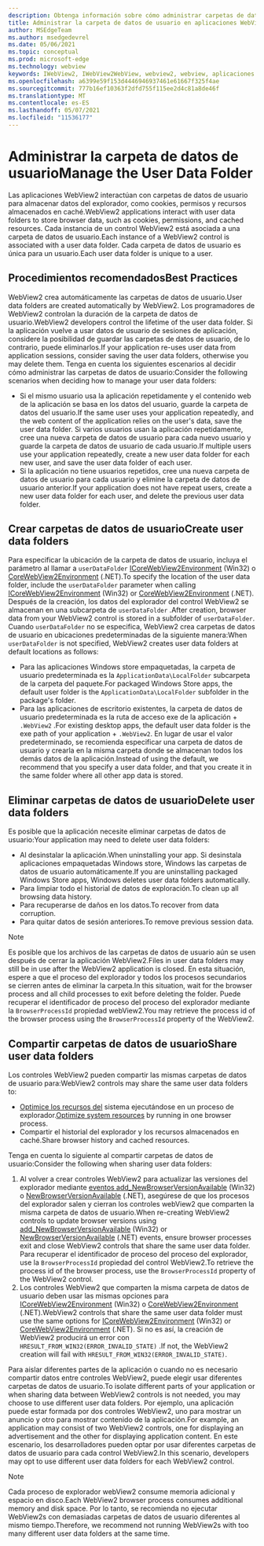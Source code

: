 ```yaml
---
description: Obtenga información sobre cómo administrar carpetas de datos de usuario en aplicaciones WebView2
title: Administrar la carpeta de datos de usuario en aplicaciones WebView2.
author: MSEdgeTeam
ms.author: msedgedevrel
ms.date: 05/06/2021
ms.topic: conceptual
ms.prod: microsoft-edge
ms.technology: webview
keywords: IWebView2, IWebView2WebView, webview2, webview, aplicaciones de win32, win32, edge, ICoreWebView2, ICoreWebView2Host, control de explorador, html perimetral, carpeta de datos de usuario
ms.openlocfilehash: a6399e59f153d4446946937461e61667f325f4ae
ms.sourcegitcommit: 777b16ef10363f2dfd755f115ee2d4c81a8de46f
ms.translationtype: MT
ms.contentlocale: es-ES
ms.lasthandoff: 05/07/2021
ms.locfileid: "11536177"
---
```

# <a name="manage-the-user-data-folder"></a><span data-ttu-id="31350-104">Administrar la carpeta de datos de usuario</span><span class="sxs-lookup"><span data-stu-id="31350-104">Manage the User Data Folder</span></span>  

<span data-ttu-id="31350-105">Las aplicaciones WebView2 interactúan con carpetas de datos de usuario para almacenar datos del explorador, como cookies, permisos y recursos almacenados en caché.</span><span class="sxs-lookup"><span data-stu-id="31350-105">WebView2 applications interact with user data folders to store browser data, such as cookies, permissions, and cached resources.</span></span>  <span data-ttu-id="31350-106">Cada instancia de un control WebView2 está asociada a una carpeta de datos de usuario.</span><span class="sxs-lookup"><span data-stu-id="31350-106">Each instance of a WebView2 control is associated with a user data folder.</span></span>  <span data-ttu-id="31350-107">Cada carpeta de datos de usuario es única para un usuario.</span><span class="sxs-lookup"><span data-stu-id="31350-107">Each user data folder is unique to a user.</span></span>  

## <a name="best-practices"></a><span data-ttu-id="31350-108">Procedimientos recomendados</span><span class="sxs-lookup"><span data-stu-id="31350-108">Best Practices</span></span>  

<span data-ttu-id="31350-109">WebView2 crea automáticamente las carpetas de datos de usuario.</span><span class="sxs-lookup"><span data-stu-id="31350-109">User data folders are created automatically by WebView2.</span></span>  <span data-ttu-id="31350-110">Los programadores de WebView2 controlan la duración de la carpeta de datos de usuario.</span><span class="sxs-lookup"><span data-stu-id="31350-110">WebView2 developers control the lifetime of the user data folder.</span></span>  <span data-ttu-id="31350-111">Si la aplicación vuelve a usar datos de usuario de sesiones de aplicación, considere la posibilidad de guardar las carpetas de datos de usuario, de lo contrario, puede eliminarlos.</span><span class="sxs-lookup"><span data-stu-id="31350-111">If your application re-uses user data from application sessions, consider saving the user data folders, otherwise you may delete them.</span></span>  <span data-ttu-id="31350-112">Tenga en cuenta los siguientes escenarios al decidir cómo administrar las carpetas de datos de usuario:</span><span class="sxs-lookup"><span data-stu-id="31350-112">Consider the following scenarios when deciding how to manage your user data folders:</span></span>  

*   <span data-ttu-id="31350-113">Si el mismo usuario usa la aplicación repetidamente y el contenido web de la aplicación se basa en los datos del usuario, guarde la carpeta de datos del usuario.</span><span class="sxs-lookup"><span data-stu-id="31350-113">If the same user uses your application repeatedly, and the web content of the application relies on the user's data, save the user data folder.</span></span>  <span data-ttu-id="31350-114">Si varios usuarios usan la aplicación repetidamente, cree una nueva carpeta de datos de usuario para cada nuevo usuario y guarde la carpeta de datos de usuario de cada usuario.</span><span class="sxs-lookup"><span data-stu-id="31350-114">If multiple users use your application repeatedly, create a new user data folder for each new user, and save the user data folder of each user.</span></span>
*   <span data-ttu-id="31350-115">Si la aplicación no tiene usuarios repetidos, cree una nueva carpeta de datos de usuario para cada usuario y elimine la carpeta de datos de usuario anterior.</span><span class="sxs-lookup"><span data-stu-id="31350-115">If your application does not have repeat users, create a new user data folder for each user, and delete the previous user data folder.</span></span>  
    
## <a name="create-user-data-folders"></a><span data-ttu-id="31350-116">Crear carpetas de datos de usuario</span><span class="sxs-lookup"><span data-stu-id="31350-116">Create user data folders</span></span>  

<span data-ttu-id="31350-117">Para especificar la ubicación de la carpeta de datos de usuario, incluya el parámetro al llamar a `userDataFolder` [ICoreWebView2Environment](/microsoft-edge/webview2/reference/win32/icorewebview2environment) \(Win32\) o [CoreWebView2Environment](/dotnet/api/microsoft.web.webview2.core.corewebview2environment) \(.NET\).</span><span class="sxs-lookup"><span data-stu-id="31350-117">To specify the location of the user data folder, include the `userDataFolder` parameter when calling [ICoreWebView2Environment](/microsoft-edge/webview2/reference/win32/icorewebview2environment) \(Win32\) or [CoreWebView2Environment](/dotnet/api/microsoft.web.webview2.core.corewebview2environment) \(.NET\).</span></span>  <span data-ttu-id="31350-118">Después de la creación, los datos del explorador del control WebView2 se almacenan en una subcarpeta de `userDataFolder` .</span><span class="sxs-lookup"><span data-stu-id="31350-118">After creation, browser data from your WebView2 control is stored in a subfolder of `userDataFolder`.</span></span>  <span data-ttu-id="31350-119">Cuando `userDataFolder` no se especifica, WebView2 crea carpetas de datos de usuario en ubicaciones predeterminadas de la siguiente manera:</span><span class="sxs-lookup"><span data-stu-id="31350-119">When `userDataFolder` is not specified, WebView2 creates user data folders at default locations as follows:</span></span>  

*   <span data-ttu-id="31350-120">Para las aplicaciones Windows store empaquetadas, la carpeta de usuario predeterminada es la `ApplicationData\LocalFolder` subcarpeta de la carpeta del paquete.</span><span class="sxs-lookup"><span data-stu-id="31350-120">For packaged Windows Store apps, the default user folder is the `ApplicationData\LocalFolder` subfolder in the package's  folder.</span></span>  
*   <span data-ttu-id="31350-121">Para las aplicaciones de escritorio existentes, la carpeta de datos de usuario predeterminada es la ruta de acceso exe de la aplicación + `.WebView2` .</span><span class="sxs-lookup"><span data-stu-id="31350-121">For existing desktop apps, the default user data folder is the exe path of your application + `.WebView2`.</span></span>  <span data-ttu-id="31350-122">En lugar de usar el valor predeterminado, se recomienda especificar una carpeta de datos de usuario y crearla en la misma carpeta donde se almacenan todos los demás datos de la aplicación.</span><span class="sxs-lookup"><span data-stu-id="31350-122">Instead of using the default, we recommend that you specify a user data folder, and that you create it in the same folder where all other app data is stored.</span></span>  
    
## <a name="delete-user-data-folders"></a><span data-ttu-id="31350-123">Eliminar carpetas de datos de usuario</span><span class="sxs-lookup"><span data-stu-id="31350-123">Delete user data folders</span></span>  

<span data-ttu-id="31350-124">Es posible que la aplicación necesite eliminar carpetas de datos de usuario:</span><span class="sxs-lookup"><span data-stu-id="31350-124">Your application may need to delete user data folders:</span></span>  

*   <span data-ttu-id="31350-125">Al desinstalar la aplicación.</span><span class="sxs-lookup"><span data-stu-id="31350-125">When uninstalling your app.</span></span>  <span data-ttu-id="31350-126">Si desinstala aplicaciones empaquetadas Windows store, Windows las carpetas de datos de usuario automáticamente.</span><span class="sxs-lookup"><span data-stu-id="31350-126">If you are uninstalling packaged Windows Store apps, Windows deletes user data folders automatically.</span></span>  
*   <span data-ttu-id="31350-127">Para limpiar todo el historial de datos de exploración.</span><span class="sxs-lookup"><span data-stu-id="31350-127">To clean up all browsing data history.</span></span>  
*   <span data-ttu-id="31350-128">Para recuperarse de daños en los datos.</span><span class="sxs-lookup"><span data-stu-id="31350-128">To recover from data corruption.</span></span>  
*   <span data-ttu-id="31350-129">Para quitar datos de sesión anteriores.</span><span class="sxs-lookup"><span data-stu-id="31350-129">To remove previous session data.</span></span>  
    
> [!NOTE]
> <span data-ttu-id="31350-130">Es posible que los archivos de las carpetas de datos de usuario aún se usen después de cerrar la aplicación WebView2.</span><span class="sxs-lookup"><span data-stu-id="31350-130">Files in user data folders may still be in use after the WebView2 application is closed.</span></span>  <span data-ttu-id="31350-131">En esta situación, espere a que el proceso del explorador y todos los procesos secundarios se cierren antes de eliminar la carpeta.</span><span class="sxs-lookup"><span data-stu-id="31350-131">In this situation, wait for the browser process and all child processes to exit before deleting the folder.</span></span>  <span data-ttu-id="31350-132">Puede recuperar el identificador de proceso del proceso del explorador mediante la `BrowserProcessId` propiedad webView2.</span><span class="sxs-lookup"><span data-stu-id="31350-132">You may retrieve the process id of the browser process using the `BrowserProcessId` property of the WebView2.</span></span>  

## <a name="share-user-data-folders"></a><span data-ttu-id="31350-133">Compartir carpetas de datos de usuario</span><span class="sxs-lookup"><span data-stu-id="31350-133">Share user data folders</span></span>  

<span data-ttu-id="31350-134">Los controles WebView2 pueden compartir las mismas carpetas de datos de usuario para:</span><span class="sxs-lookup"><span data-stu-id="31350-134">WebView2 controls may share the same user data folders to:</span></span>  

*   <span data-ttu-id="31350-135">[Optimice los recursos del](../concepts/process-model.md) sistema ejecutándose en un proceso de explorador.</span><span class="sxs-lookup"><span data-stu-id="31350-135">[Optimize system resources](../concepts/process-model.md) by running in one browser process.</span></span>  
*   <span data-ttu-id="31350-136">Compartir el historial del explorador y los recursos almacenados en caché.</span><span class="sxs-lookup"><span data-stu-id="31350-136">Share browser history and cached resources.</span></span>  
    
<span data-ttu-id="31350-137">Tenga en cuenta lo siguiente al compartir carpetas de datos de usuario:</span><span class="sxs-lookup"><span data-stu-id="31350-137">Consider the following when sharing user data folders:</span></span>  

1.  <span data-ttu-id="31350-138">Al volver a crear controles WebView2 para actualizar las versiones del explorador mediante [eventos add_NewBrowserVersionAvailable](/microsoft-edge/webview2/reference/win32/icorewebview2environment#add_newbrowserversionavailable) \(Win32\) o [NewBrowserVersionAvailable](/dotnet/api/microsoft.web.webview2.core.corewebview2environment.newbrowserversionavailable) \(.NET\), asegúrese de que los procesos del explorador salen y cierran los controles webView2 que comparten la misma carpeta de datos de usuario.</span><span class="sxs-lookup"><span data-stu-id="31350-138">When re-creating WebView2 controls to update browser versions using [add_NewBrowserVersionAvailable](/microsoft-edge/webview2/reference/win32/icorewebview2environment#add_newbrowserversionavailable) \(Win32\) or [NewBrowserVersionAvailable](/dotnet/api/microsoft.web.webview2.core.corewebview2environment.newbrowserversionavailable) \(.NET\) events, ensure browser processes exit and close WebView2 controls that share the same user data folder.</span></span>  <span data-ttu-id="31350-139">Para recuperar el identificador de proceso del proceso del explorador, use la `BrowserProcessId` propiedad del control WebView2.</span><span class="sxs-lookup"><span data-stu-id="31350-139">To retrieve the process id of the browser process, use the `BrowserProcessId` property of the WebView2 control.</span></span>  
1.  <span data-ttu-id="31350-140">Los controles WebView2 que comparten la misma carpeta de datos de usuario deben usar las mismas opciones para [ICoreWebView2Environment](/microsoft-edge/webview2/reference/win32/icorewebview2environment) \(Win32\) o [CoreWebView2Environment](/dotnet/api/microsoft.web.webview2.core.corewebview2environment) \(.NET\).</span><span class="sxs-lookup"><span data-stu-id="31350-140">WebView2 controls that share the same user data folder must use the same options for [ICoreWebView2Environment](/microsoft-edge/webview2/reference/win32/icorewebview2environment) \(Win32\) or [CoreWebView2Environment](/dotnet/api/microsoft.web.webview2.core.corewebview2environment) \(.NET\).</span></span>  <span data-ttu-id="31350-141">Si no es así, la creación de WebView2 producirá un error con `HRESULT_FROM_WIN32(ERROR_INVALID_STATE)` .</span><span class="sxs-lookup"><span data-stu-id="31350-141">If not, the WebView2 creation will fail with `HRESULT_FROM_WIN32(ERROR_INVALID_STATE)`.</span></span>  
    
<span data-ttu-id="31350-142">Para aislar diferentes partes de la aplicación o cuando no es necesario compartir datos entre controles WebView2, puede elegir usar diferentes carpetas de datos de usuario.</span><span class="sxs-lookup"><span data-stu-id="31350-142">To isolate different parts of your application or when sharing data between WebView2 controls is not needed, you may choose to use different user data folders.</span></span>  <span data-ttu-id="31350-143">Por ejemplo, una aplicación puede estar formada por dos controles WebView2, uno para mostrar un anuncio y otro para mostrar contenido de la aplicación.</span><span class="sxs-lookup"><span data-stu-id="31350-143">For example, an application may consist of two WebView2 controls, one for displaying an advertisement and the other for displaying application content.</span></span>  <span data-ttu-id="31350-144">En este escenario, los desarrolladores pueden optar por usar diferentes carpetas de datos de usuario para cada control WebView2.</span><span class="sxs-lookup"><span data-stu-id="31350-144">In this scenario, developers may opt to use different user data folders for each WebView2 control.</span></span>  

> [!NOTE]
> <span data-ttu-id="31350-145">Cada proceso de explorador webView2 consume memoria adicional y espacio en disco.</span><span class="sxs-lookup"><span data-stu-id="31350-145">Each WebView2 browser process consumes additional memory and disk space.</span></span>  <span data-ttu-id="31350-146">Por lo tanto, se recomienda no ejecutar WebView2s con demasiadas carpetas de datos de usuario diferentes al mismo tiempo.</span><span class="sxs-lookup"><span data-stu-id="31350-146">Therefore, we recommend not running WebView2s with too many different user data folders at the same time.</span></span>  

